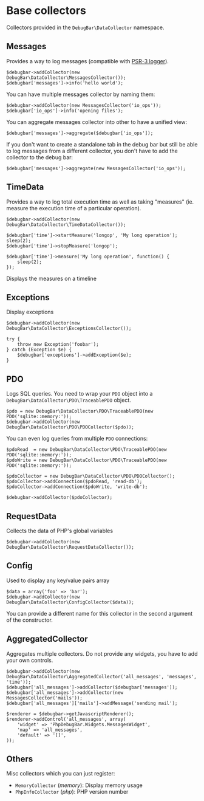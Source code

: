 
# Base collectors

Collectors provided in the `DebugBar\DataCollector` namespace.

## Messages

Provides a way to log messages (compatible with [PSR-3 logger](https://github.com/php-fig/fig-standards/blob/master/accepted/PSR-3-logger-interface.md)).

    $debugbar->addCollector(new DebugBar\DataCollector\MessagesCollector());
    $debugbar['messages']->info('hello world');

You can have multiple messages collector by naming them:

    $debugbar->addCollector(new MessagesCollector('io_ops'));
    $debugbar['io_ops']->info('opening files');

You can aggregate messages collector into other to have a unified view:

    $debugbar['messages']->aggregate($debugbar['io_ops']);

If you don't want to create a standalone tab in the debug bar but still be able
to log messages from a different collector, you don't have to add the collector
to the debug bar:

    $debugbar['messages']->aggregate(new MessagesCollector('io_ops'));

## TimeData

Provides a way to log total execution time as well as taking "measures" (ie. measure the execution time of a particular operation).

    $debugbar->addCollector(new DebugBar\DataCollector\TimeDataCollector());

    $debugbar['time']->startMeasure('longop', 'My long operation');
    sleep(2);
    $debugbar['time']->stopMeasure('longop');

    $debugbar['time']->measure('My long operation', function() {
        sleep(2);
    });

Displays the measures on a timeline

## Exceptions

Display exceptions

    $debugbar->addCollector(new DebugBar\DataCollector\ExceptionsCollector());

    try {
        throw new Exception('foobar');
    } catch (Exception $e) {
        $debugbar['exceptions']->addException($e);
    }

## PDO

Logs SQL queries. You need to wrap your `PDO` object into a `DebugBar\DataCollector\PDO\TraceablePDO` object.

    $pdo = new DebugBar\DataCollector\PDO\TraceablePDO(new PDO('sqlite::memory:'));
    $debugbar->addCollector(new DebugBar\DataCollector\PDO\PDOCollector($pdo));

You can even log queries from multiple `PDO` connections:

    $pdoRead  = new DebugBar\DataCollector\PDO\TraceablePDO(new PDO('sqlite::memory:'));
    $pdoWrite = new DebugBar\DataCollector\PDO\TraceablePDO(new PDO('sqlite::memory:'));

    $pdoCollector = new DebugBar\DataCollector\PDO\PDOCollector();
    $pdoCollector->addConnection($pdoRead, 'read-db');
    $pdoCollector->addConnection($pdoWrite, 'write-db');

    $debugbar->addCollector($pdoCollector);

## RequestData

Collects the data of PHP's global variables

    $debugbar->addCollector(new DebugBar\DataCollector\RequestDataCollector());

## Config

Used to display any key/value pairs array

    $data = array('foo' => 'bar');
    $debugbar->addCollector(new DebugBar\DataCollector\ConfigCollector($data));

You can provide a different name for this collector in the second argument of the constructor.

## AggregatedCollector

Aggregates multiple collectors. Do not provide any widgets, you have to add your own controls.

    $debugbar->addCollector(new DebugBar\DataCollector\AggregatedCollector('all_messages', 'messages', 'time'));
    $debugbar['all_messages']->addCollector($debugbar['messages']);
    $debugbar['all_messages']->addCollector(new MessagesCollector('mails'));
    $debugbar['all_messages']['mails']->addMessage('sending mail');

    $renderer = $debugbar->getJavascriptRenderer();
    $renderer->addControl('all_messages', array(
        'widget' => 'PhpDebugBar.Widgets.MessagesWidget',
        'map' => 'all_messages',
        'default' => '[]',
    ));

## Others

Misc collectors which you can just register:

 - `MemoryCollector` (*memory*): Display memory usage
 - `PhpInfoCollector` (*php*): PHP version number
